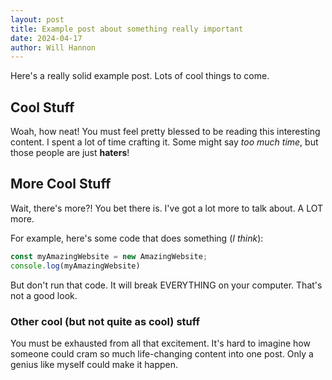 ```yaml
---
layout: post
title: Example post about something really important
date: 2024-04-17
author: Will Hannon
---
```


Here's a really solid example post. Lots of cool things to come.

## Cool Stuff

Woah, how neat! You must feel pretty blessed to be reading this interesting content. I spent a lot of time crafting it. Some might say *too much time*, but those people are just **haters**!

## More Cool Stuff

Wait, there's more?! You bet there is. I've got a lot more to talk about. A LOT more.

For example, here's some code that does something (*I think*):

```js
const myAmazingWebsite = new AmazingWebsite;
console.log(myAmazingWebsite)
```

But don't run that code. It will break EVERYTHING on your computer. That's not a good look.

### Other cool (but not quite as cool) stuff

You must be exhausted from all that excitement. It's hard to imagine how someone could cram so much life-changing content into one post. Only a genius like myself could make it happen.
